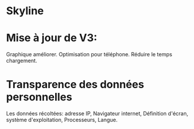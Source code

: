 # Skyline

# Mise à jour de V3:
Graphique améliorer.
Optimisation pour téléphone.
Réduire le temps chargement.

# Transparence des données personnelles
Les données récoltées: adresse IP, Navigateur internet, Définition d'écran,
système d'exploitation, Processeurs, Langue.
